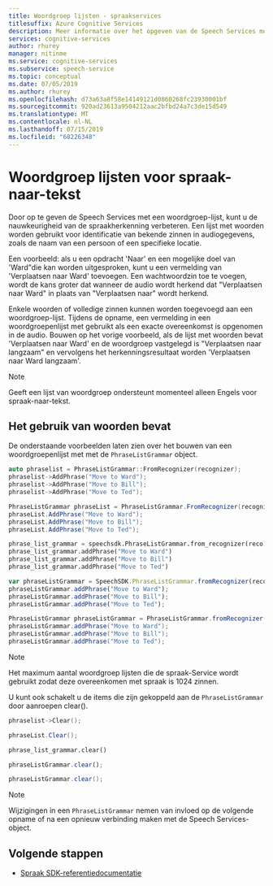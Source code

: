 ```yaml
---
title: Woordgroep lijsten - spraakservices
titlesuffix: Azure Cognitive Services
description: Meer informatie over het opgeven van de Speech Services met een lijst met woorden met de `PhraseListGrammar` object voor het verbeteren van de resultaten van spraak-naar-tekst.
services: cognitive-services
author: rhurey
manager: nitinme
ms.service: cognitive-services
ms.subservice: speech-service
ms.topic: conceptual
ms.date: 07/05/2019
ms.author: rhurey
ms.openlocfilehash: d73a63a8f58e14149121d0860268fc23930001bf
ms.sourcegitcommit: 920ad23613a9504212aac2bfbd24a7c3de15d549
ms.translationtype: MT
ms.contentlocale: nl-NL
ms.lasthandoff: 07/15/2019
ms.locfileid: "68226348"
---
```

# <a name="phrase-lists-for-speech-to-text"></a>Woordgroep lijsten voor spraak-naar-tekst

Door op te geven de Speech Services met een woordgroep-lijst, kunt u de nauwkeurigheid van de spraakherkenning verbeteren. Een lijst met woorden worden gebruikt voor identificatie van bekende zinnen in audiogegevens, zoals de naam van een persoon of een specifieke locatie.

Een voorbeeld: als u een opdracht 'Naar' en een mogelijke doel van 'Ward"die kan worden uitgesproken, kunt u een vermelding van 'Verplaatsen naar Ward' toevoegen. Een wachtwoordzin toe te voegen, wordt de kans groter dat wanneer de audio wordt herkend dat "Verplaatsen naar Ward" in plaats van "Verplaatsen naar" wordt herkend.

Enkele woorden of volledige zinnen kunnen worden toegevoegd aan een woordgroep-lijst. Tijdens de opname, een vermelding in een woordgroepenlijst met gebruikt als een exacte overeenkomst is opgenomen in de audio. Bouwen op het vorige voorbeeld, als de lijst met woorden bevat 'Verplaatsen naar Ward' en de woordgroep vastgelegd is "Verplaatsen naar langzaam" en vervolgens het herkenningsresultaat worden 'Verplaatsen naar Ward langzaam'.

>[!Note]
> Geeft een lijst van woordgroep ondersteunt momenteel alleen Engels voor spraak-naar-tekst.

## <a name="how-to-use-phrase-lists"></a>Het gebruik van woorden bevat

De onderstaande voorbeelden laten zien over het bouwen van een woordgroepenlijst met met de `PhraseListGrammar` object.

```C++
auto phraselist = PhraseListGrammar::FromRecognizer(recognizer);
phraselist->AddPhrase("Move to Ward");
phraselist->AddPhrase("Move to Bill");
phraselist->AddPhrase("Move to Ted");
```

```cs
PhraseListGrammar phraseList = PhraseListGrammar.FromRecognizer(recognizer);
phraseList.AddPhrase("Move to Ward");
phraseList.AddPhrase("Move to Bill");
phraseList.AddPhrase("Move to Ted");
```

```Python
phrase_list_grammar = speechsdk.PhraseListGrammar.from_recognizer(reco)
phrase_list_grammar.addPhrase("Move to Ward")
phrase_list_grammar.addPhrase("Move to Bill")
phrase_list_grammar.addPhrase("Move to Ted")
```

```JavaScript
var phraseListGrammar = SpeechSDK.PhraseListGrammar.fromRecognizer(reco);
phraseListGrammar.addPhrase("Move to Ward");
phraseListGrammar.addPhrase("Move to Bill");
phraseListGrammar.addPhrase("Move to Ted");
```

```Java
PhraseListGrammar phraseListGrammar = PhraseListGrammar.fromRecognizer(recognizer);
phraseListGrammar.addPhrase("Move to Ward");
phraseListGrammar.addPhrase("Move to Bill");
phraseListGrammar.addPhrase("Move to Ted");
```

>[!Note]
> Het maximum aantal woordgroep lijsten die de spraak-Service wordt gebruikt zodat deze overeenkomen met spraak is 1024 zinnen.

U kunt ook schakelt u de items die zijn gekoppeld aan de `PhraseListGrammar` door aanroepen clear().

```C++
phraselist->Clear();
```

```cs
phraseList.Clear();
```

```Python
phrase_list_grammar.clear()
```

```JavaScript
phraseListGrammar.clear();
```

```Java
phraseListGrammar.clear();
```

> [!NOTE]
> Wijzigingen in een `PhraseListGrammar` nemen van invloed op de volgende opname of na een opnieuw verbinding maken met de Speech Services-object.

## <a name="next-steps"></a>Volgende stappen

* [Spraak SDK-referentiedocumentatie](speech-sdk.md)
